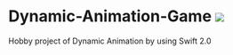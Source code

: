 # Dynamic-Animation-Game [![](https://www.bitrise.io/app/08740ed34c25ce6d.svg?token=C9KmfygOKvt5p5KGbwexHA&branch=master)]()
Hobby project of Dynamic Animation by using Swift 2.0 
